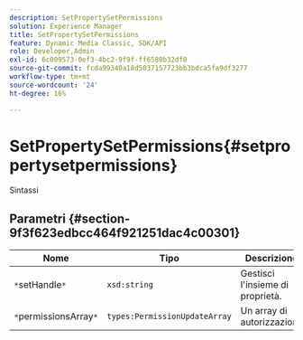 ```yaml
---
description: SetPropertySetPermissions
solution: Experience Manager
title: SetPropertySetPermissions
feature: Dynamic Media Classic, SDK/API
role: Developer,Admin
exl-id: 6c009573-0ef3-4bc2-9f9f-ff6580b32df0
source-git-commit: fcda99340a18d5037157723bb3bdca5fa9df3277
workflow-type: tm+mt
source-wordcount: '24'
ht-degree: 16%

---
```


# SetPropertySetPermissions{#setpropertysetpermissions}

Sintassi

## Parametri {#section-9f3f623edbcc464f921251dac4c00301}

| Nome | Tipo | Descrizione |
|---|---|---|
| `*`setHandle`*` | `xsd:string` | Gestisci l&#39;insieme di proprietà. |
| `*`permissionsArray`*` | `types:PermissionUpdateArray` | Un array di autorizzazioni. |
